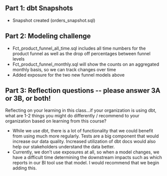 ## Part 1: dbt Snapshots
* Snapshot created (orders_snapshot.sql)

## Part 2: Modeling challenge
* Fct_product_funnel_all_time.sql includes all time numbers for the product funnel as well as the drop off percentages between funnel levels
* Fct_product_funnel_monthly.sql will show the counts on an aggregated monthly basis, so we can track changes over time
* Added exposure for the two new funnel models above

## Part 3: Reflection questions -- please answer 3A or 3B, or both!
Reflecting on your learning in this class...if your organization is using dbt, what are 1-2 things you might do differently / recommend to your organization based on learning from this course?
* While we use dbt, there is a lot of functionality that we could benefit from using much more regularly. Tests are a big component that would increase our data quality. Increased utilization of dbt docs would also help our stakeholders understand the data better.
* Currently, we don’t use exposures at all, so when a model changes, we have a difficult time determining the downstream impacts such as which reports in our BI tool use that model. I would recommend that we begin adding this.

